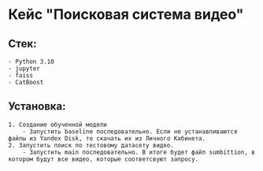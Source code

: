 # Кейс "Поисковая система видео"

## Стек:
    - Python 3.10
    - jupyter
    - faiss
    - CatBoost

## Установка:
    1. Создание обученной модели
        - Запустить baseline последовательно. Если не устанавливаются файлы из Yandex Disk, то скачать их из Личного Кабинета.
    2. Запустить поиск по тестовому датасету видео.
        - Запустить main последовательно. В итоге будет файл sumbittion, в котором будут все видео, которые соответсвуют запросу.